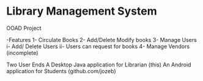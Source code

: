 # Library Management System

OOAD Project

-Features
	1- Circulate Books
	2- Add/Delete Modify books
	3- Manage Users
		i-  Add/ Delete Users
		ii- Users can request for books
	4- Manage Vendors (incomplete)
	
	
Two User Ends
	A Desktop Java application for Librarian (this)
	An Android application for Students (github.com/jozeb)

	
	

